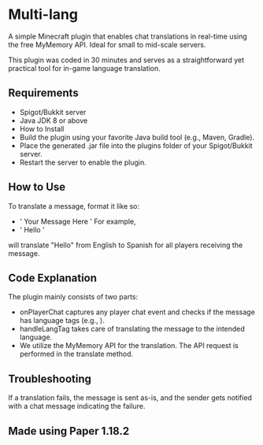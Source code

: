 # Multi-lang

A simple Minecraft plugin that enables chat translations in real-time using the free MyMemory API. Ideal for small to mid-scale servers.

This plugin was coded in 30 minutes and serves as a straightforward yet practical tool for in-game language translation.

## Requirements
- Spigot/Bukkit server
- Java JDK 8 or above
- How to Install
- Build the plugin using your favorite Java build tool (e.g., Maven, Gradle).
- Place the generated .jar file into the plugins folder of your Spigot/Bukkit server.
- Restart the server to enable the plugin.


## How to Use
To translate a message, format it like so:
- '<sourceLang> Your Message Here <targetLang>'
For example, 
- '<en> Hello <es>'

will translate "Hello" from English to Spanish for all players receiving the message.

## Code Explanation
The plugin mainly consists of two parts:

- onPlayerChat captures any player chat event and checks if the message has language tags (e.g., <en>).
- handleLangTag takes care of translating the message to the intended language.
- We utilize the MyMemory API for the translation. The API request is performed in the translate method.

## Troubleshooting
If a translation fails, the message is sent as-is, and the sender gets notified with a chat message indicating the failure.

## Made using Paper 1.18.2
